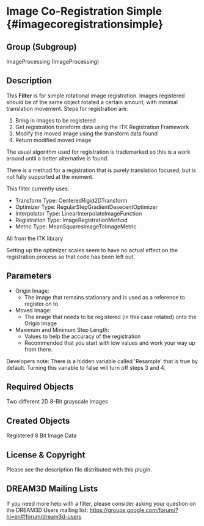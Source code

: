 Image Co-Registration Simple {#imagecoregistrationsimple}
=============

## Group (Subgroup) ##
ImageProcessing (ImageProcessing)

## Description ##
This **Filter** is for simple rotational image registration. Images registered should be of the same object rotated a certain amount, with minimal translation movement.
Steps for registration are:

1. Bring in images to be registered
2. Get registration transform data using the ITK Registration Framework
3. Modify the moved image using the transform data found
4. Return modified moved image

The usual algorithm used for registration is trademarked so this is a work around until a better alternative is found.

There is a method for a registration that is purely translation focused, but is not fully supported at the moment.

This filter currently uses:



- Transform Type: CenteredRigid2DTransform
- Optimizer Type: RegularStepGradientDesecentOptimizer
- Interpolator Type: LinearInterpolateImageFunction
- Registration Type: ImageRegistrationMethod
- Metric Type: MeanSquaresImageToImageMetric

All from the ITK library

Setting up the optimizer scales seem to have no actual effect on the registration process so that code has been left out.

## Parameters ##
- Origin Image: 
	- The image that remains stationary and is used as a reference to register on to
- Moved Image:
	- The image that needs to be registered (in this case rotated) onto the Origin Image
- Maximum and Minimum Step Length:
	- Values to help the accuracy of the registration
	- Recommended that you start with low values and work your way up from there.

Developers note:
There is a hidden variable called 'Resample' that is true by default. Turning this variable to false will turn off steps 3 and 4.

## Required Objects ##
Two different 2D 8-Bit grayscale images

## Created Objects ##
Registered 8 Bit Image Data

## License & Copyright ##

Please see the description file distributed with this plugin.

## DREAM3D Mailing Lists ##

If you need more help with a filter, please consider asking your question on the DREAM3D Users mailing list:
https://groups.google.com/forum/?hl=en#!forum/dream3d-users